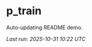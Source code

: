 # p_train

Auto-updating README demo.

<!--START_SECTION:status-->
_Last run: 2025-10-31 10:22 UTC_
<!--END_SECTION:status-->























































































































































































































































































































































































































































































































































































































































































































































































































































































































































































































































































































































































































































































































































































































































































































































































































































































